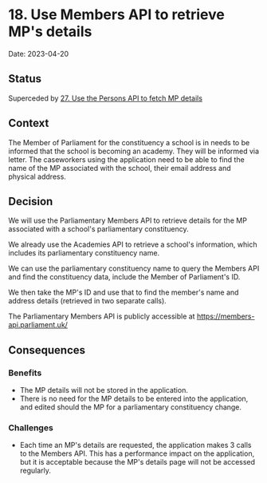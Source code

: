 # 18. Use Members API to retrieve MP's details

Date: 2023-04-20

## Status

Superceded by
[27. Use the Persons API to fetch MP details](0027-use-the-persons-api-to-fetch-mp-details.md)

## Context

The Member of Parliament for the constituency a school is in needs to be
informed that the school is becoming an academy. They will be informed via
letter. The caseworkers using the application need to be able to find the name
of the MP associated with the school, their email address and physical address.

## Decision

We will use the Parliamentary Members API to retrieve details for the MP
associated with a school's parliamentary constituency.

We already use the Academies API to retrieve a school's information, which
includes its parliamentary constituency name.

We can use the parliamentary constituency name to query the Members API and find
the constituency data, include the Member of Parliament's ID.

We then take the MP's ID and use that to find the member's name and address
details (retrieved in two separate calls).

The Parliamentary Members API is publicly accessible at
https://members-api.parliament.uk/

## Consequences

### Benefits

- The MP details will not be stored in the application.
- There is no need for the MP details to be entered into the application, and
  edited should the MP for a parliamentary constituency change.

### Challenges

- Each time an MP's details are requested, the application makes 3 calls to the
  Members API. This has a performance impact on the application, but it is
  acceptable because the MP's details page will not be accessed regularly.
